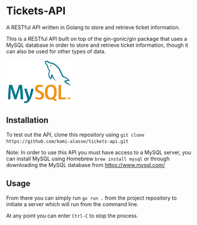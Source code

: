 # Tickets-API

A RESTful API written in Golang to store and retrieve ticket information.

This is a RESTful API built on top of the gin-gonic/gin package that uses a MySQL database in order to store and retrieve ticket information, though it can also be used for other types of data. 

![](mysql.png)

## Installation

To test out the API, clone this repository using `git clone https://github.com/komi-alasse/tickets-api.git`

Note: In order to use this API you must have access to a MySQL server, you can install MySQL using Homebrew `brew install mysql` or through downloading the MySQL database from https://www.mysql.com/

## Usage

From there you can simply run `go run .` from the project repository to initiate a server which will run from the command line. 

At any point you can enter `Ctrl-C` to stop the process.



